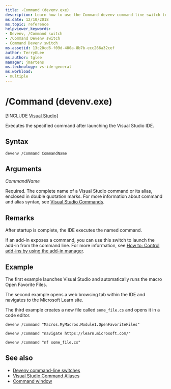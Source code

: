 ```yaml
---
title: -Command (devenv.exe)
description: Learn how to use the Command devenv command-line switch to execute a specified command after launching the Visual Studio IDE.
ms.date: 12/10/2018
ms.topic: reference
helpviewer_keywords:
- Devenv, /Command switch
- /Command Devenv switch
- Command Devenv switch
ms.assetid: 13c20cd6-f09d-400a-8b7b-ecc266a32cef
author: TerryGLee
ms.author: tglee
manager: jmartens
ms.technology: vs-ide-general
ms.workload:
- multiple
---
```

# /Command (devenv.exe)

 [!INCLUDE [Visual Studio](~/includes/applies-to-version/vs-windows-only.md)]

Executes the specified command after launching the Visual Studio IDE.

## Syntax

```shell
devenv /Command CommandName
```

## Arguments

*CommandName*

Required. The complete name of a Visual Studio command or its alias, enclosed in double quotation marks. For more information about command and alias syntax, see [Visual Studio Commands](../../ide/reference/visual-studio-commands.md).

## Remarks

After startup is complete, the IDE executes the named command.

If an add-in exposes a command, you can use this switch to launch the add-in from the command line. For more information, see [How to: Control add-ins by using the add-in manager](/previous-versions/xwdatdwh(v=vs.140)).

## Example

The first example launches Visual Studio and automatically runs the macro Open Favorite Files.

The second example opens a web browsing tab within the IDE and navigates to the Microsoft Learn site.

The third example creates a new file called `some_file.cs` and opens it in a code editor.

```shell
devenv /command "Macros.MyMacros.Module1.OpenFavoriteFiles"

devenv /command "navigate https://learn.microsoft.com/"

devenv /command "nf some_file.cs"
```

## See also

- [Devenv command-line switches](../../ide/reference/devenv-command-line-switches.md)
- [Visual Studio Command Aliases](../../ide/reference/visual-studio-command-aliases.md)
- [Command window](command-window.md)
